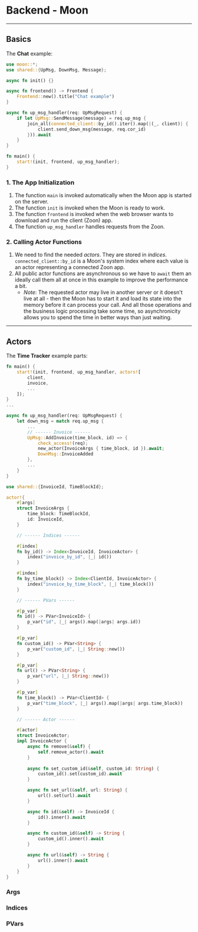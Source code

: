 # Backend - Moon

---

## Basics

The **Chat** example:

```rust
use moon::*;
use shared::{UpMsg, DownMsg, Message};

async fn init() {}

async fn frontend() -> Frontend {
    Frontend::new().title("Chat example")
}

async fn up_msg_handler(req: UpMsgRequest) {
    if let UpMsg::SendMessage(message) = req.up_msg {
        join_all(connected_client::by_id().iter().map(|(_, client)| {
            client.send_down_msg(message, req.cor_id)
        })).await
    }
}

fn main() {
    start!(init, frontend, up_msg_handler);
}
```

### 1. The App Initialization

1. The function `main` is invoked automatically when the Moon app is started on the server.
1. The function `init` is invoked when the Moon is ready to work.
1. The function `frontend` is invoked when the web browser wants to download and run the client (Zoon) app.
1. The function `up_msg_handler` handles requests from the Zoon.

### 2. Calling Actor Functions
1. We need to find the needed _actors_. They are stored in _indices_. `connected_client::by_id` is a Moon's system index where each value is an actor representing a connected Zoon app.
1. All public actor functions are asynchronous so we have to `await` them an ideally call them all at once in this example to improve the performance a bit. 
   - _Note_: The requested actor may live in another server or it doesn't live at all - then the Moon has to start it and load its state into the memory before it can process your call. And all those operations and the business logic processing take some time, so asynchronicity allows you to spend the time in better ways than just waiting.  

---

## Actors

The **Time Tracker** example parts:

```rust
fn main() {
    start!(init, frontend, up_msg_handler, actors![
        client, 
        invoice, 
        ...
    ]);
}
...

async fn up_msg_handler(req: UpMsgRequest) {
    let down_msg = match req.up_msg {
        ...
        // ------ Invoice ------
        UpMsg::AddInvoice(time_block, id) => {
            check_access!(req);
            new_actor(InvoiceArgs { time_block, id }).await;
            DownMsg::InvoiceAdded
        },
        ...
    }
}
```

```rust
use shared::{InvoiceId, TimeBlockId};

actor!{
    #[args]
    struct InvoiceArgs {
        time_block: TimeBlockId,
        id: InvoiceId,
    }  

    // ------ Indices ------

    #[index]
    fn by_id() -> Index<InvoiceId, InvoiceActor> {
        index("invoice_by_id", |_| id())
    }

    #[index]
    fn by_time_block() -> Index<ClientId, InvoiceActor> {
        index("invoice_by_time_block", |_| time_block())
    }

    // ------ PVars ------

    #[p_var]
    fn id() -> PVar<InvoiceId> {
        p_var("id", |_| args().map(|args| args.id))
    }

    #[p_var]
    fn custom_id() -> PVar<String> {
        p_var("custom_id", |_| String::new())
    }

    #[p_var]
    fn url() -> PVar<String> {
        p_var("url", |_| String::new())
    }

    #[p_var]
    fn time_block() -> PVar<ClientId> {
        p_var("time_block", |_| args().map(|args| args.time_block))
    }

    // ------ Actor ------

    #[actor]
    struct InvoiceActor;
    impl InvoiceActor {
        async fn remove(&self) {
            self.remove_actor().await
        }
    
        async fn set_custom_id(&self, custom_id: String) {
            custom_id().set(custom_id).await
        }

        async fn set_url(&self, url: String) {
            url().set(url).await
        }

        async fn id(&self) -> InvoiceId {
            id().inner().await
        }

        async fn custom_id(&self) -> String {
            custom_id().inner().await
        }

        async fn url(&self) -> String {
            url().inner().await
        }
    }
}

```

### Args

### Indices

### PVars
